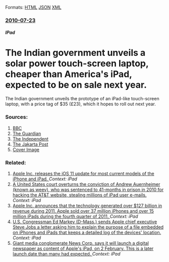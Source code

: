 
Formats: [HTML](/news/2010/07/23/the-indian-government-unveils-a-solar-power-touch-screen-laptop-cheaper-than-america-s-ipad-expected-to-be-on-sale-next-year.html)  [JSON](/news/2010/07/23/the-indian-government-unveils-a-solar-power-touch-screen-laptop-cheaper-than-america-s-ipad-expected-to-be-on-sale-next-year.json)  [XML](/news/2010/07/23/the-indian-government-unveils-a-solar-power-touch-screen-laptop-cheaper-than-america-s-ipad-expected-to-be-on-sale-next-year.xml)  

### [2010-07-23](/news/2010/07/23/index.md)

##### IPad
# The Indian government unveils a solar power touch-screen laptop, cheaper than America's iPad, expected to be on sale next year. 

The Indian government unveils the prototype of an iPad-like touch-screen laptop, with a price tag of $35 (£23), which it hopes to roll out next year.


### Sources:

1. [BBC](http://www.bbc.co.uk/news/world-south-asia-10740817)
2. [The Guardian](http://www.guardian.co.uk/world/2010/jul/23/india-unveils-cheapest-laptop)
3. [The Independent](https://www.independent.co.uk/news/world/asia/india-takes-on-the-ipad-with-16323-touchscreen-tablet-for-students-2034075.html)
4. [The Jakarta Post](http://www.thejakartapost.com/news/2010/07/23/india-unveils-prototype-35-tablet-computer.html)
4. [Cover Image](http://www.bbc.co.uk/news/special/2015/newsspec_10857/bbc_news_logo.png?cb=1)

### Related:

1. [Apple Inc. releases the iOS 11 update for most current models of the iPhone and iPad. ](/news/2017/09/19/apple-inc-releases-the-ios-11-update-for-most-current-models-of-the-iphone-and-ipad.md) _Context: iPad_
2. [A United States court overturns the conviction of Andrew Auernheimer (known as weev), who was sentenced to 41-months in prison in 2010 for hacking the AT&T website, stealing millions of iPad user e-mails. ](/news/2014/04/14/a-united-states-court-overturns-the-conviction-of-andrew-auernheimer-known-as-weev-who-was-sentenced-to-41-months-in-prison-in-2010-for-h.md) _Context: iPad_
3. [Apple Inc. announces that the technology generated over $127 billion in revenue during 2011. Apple sold over 37 million iPhones and over 15 million iPads during the fourth quarter of 2011. ](/news/2012/01/24/apple-inc-announces-that-the-technology-generated-over-127-billion-in-revenue-during-2011-apple-sold-over-37-million-iphones-and-over-15.md) _Context: iPad_
4. [U.S. Congressman Ed Markey (D-Mass.) sends Apple chief executive Steve Jobs a letter asking him to explain the purpose of a file embedded on iPhones and iPads that keeps a detailed log of the devices' location. ](/news/2011/04/21/u-s-congressman-ed-markey-d-mass-sends-apple-chief-executive-steve-jobs-a-letter-asking-him-to-explain-the-purpose-of-a-file-embedded-on.md) _Context: iPad_
5. [Giant media conglomerate News Corp. says it will launch a digital newspaper as content of Apple's iPad, on 2 February. This is a later launch date than many had expected. ](/news/2011/01/27/giant-media-conglomerate-news-corp-says-it-will-launch-a-digital-newspaper-as-content-of-apple-s-ipad-on-2-february-this-is-a-later-launc.md) _Context: iPad_

